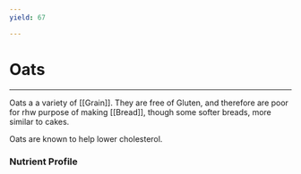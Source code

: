 ```yaml
---
yield: 67

---
```


# Oats
---
Oats a a variety of [[Grain]]. They are free of Gluten, and therefore are poor for rhw purpose of making [[Bread]], though some softer breads, more similar to cakes. 

Oats are known to help lower cholesterol. 

### Nutrient Profile